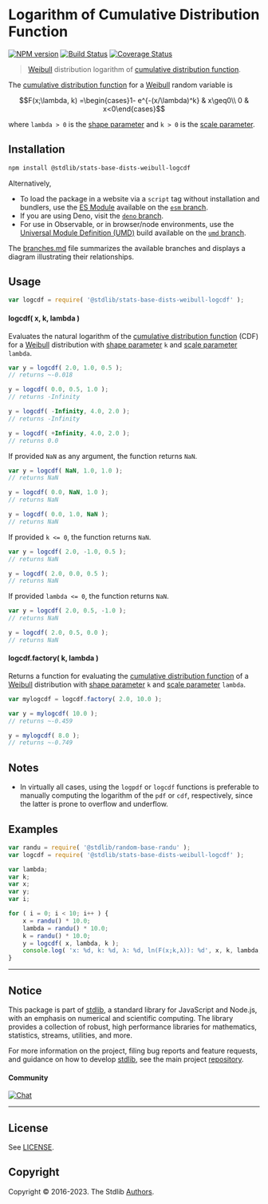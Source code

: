 <!--

@license Apache-2.0

Copyright (c) 2018 The Stdlib Authors.

Licensed under the Apache License, Version 2.0 (the "License");
you may not use this file except in compliance with the License.
You may obtain a copy of the License at

   http://www.apache.org/licenses/LICENSE-2.0

Unless required by applicable law or agreed to in writing, software
distributed under the License is distributed on an "AS IS" BASIS,
WITHOUT WARRANTIES OR CONDITIONS OF ANY KIND, either express or implied.
See the License for the specific language governing permissions and
limitations under the License.

-->

# Logarithm of Cumulative Distribution Function

[![NPM version][npm-image]][npm-url] [![Build Status][test-image]][test-url] [![Coverage Status][coverage-image]][coverage-url] <!-- [![dependencies][dependencies-image]][dependencies-url] -->

> [Weibull][weibull-distribution] distribution logarithm of [cumulative distribution function][cdf].

<section class="intro">

The [cumulative distribution function][cdf] for a [Weibull][weibull-distribution] random variable is

<!-- <equation class="equation" label="eq:weibull_cdf" align="center" raw="F(x;\lambda, k) =\begin{cases}1- e^{-(x/\lambda)^k} & x\geq0\\ 0 & x<0\end{cases}" alt="Cumulative distribution function for a Weibull distribution."> -->

```math
F(x;\lambda, k) =\begin{cases}1- e^{-(x/\lambda)^k} & x\geq0\\ 0 & x<0\end{cases}
```

<!-- <div class="equation" align="center" data-raw-text="F(x;\lambda, k) =\begin{cases}1- e^{-(x/\lambda)^k} &amp; x\geq0\\ 0 &amp; x&lt;0\end{cases}" data-equation="eq:weibull_cdf">
    <img src="https://cdn.jsdelivr.net/gh/stdlib-js/stdlib@e2f64e6ec3d2c31743d067b73ccd26699c52be67/lib/node_modules/@stdlib/stats/base/dists/weibull/logcdf/docs/img/equation_weibull_cdf.svg" alt="Cumulative distribution function for a Weibull distribution.">
    <br>
</div> -->

<!-- </equation> -->

where `lambda > 0` is the [shape parameter][shape] and `k > 0` is the [scale parameter][scale].

</section>

<!-- /.intro -->

<section class="installation">

## Installation

```bash
npm install @stdlib/stats-base-dists-weibull-logcdf
```

Alternatively,

-   To load the package in a website via a `script` tag without installation and bundlers, use the [ES Module][es-module] available on the [`esm` branch][esm-url].
-   If you are using Deno, visit the [`deno` branch][deno-url].
-   For use in Observable, or in browser/node environments, use the [Universal Module Definition (UMD)][umd] build available on the [`umd` branch][umd-url].

The [branches.md][branches-url] file summarizes the available branches and displays a diagram illustrating their relationships.

</section>

<section class="usage">

## Usage

```javascript
var logcdf = require( '@stdlib/stats-base-dists-weibull-logcdf' );
```

#### logcdf( x, k, lambda )

Evaluates the natural logarithm of the [cumulative distribution function][cdf] (CDF) for a [Weibull][weibull-distribution] distribution with [shape parameter][shape] `k` and [scale parameter][scale] `lambda`.

```javascript
var y = logcdf( 2.0, 1.0, 0.5 );
// returns ~-0.018

y = logcdf( 0.0, 0.5, 1.0 );
// returns -Infinity

y = logcdf( -Infinity, 4.0, 2.0 );
// returns -Infinity

y = logcdf( +Infinity, 4.0, 2.0 );
// returns 0.0
```

If provided `NaN` as any argument, the function returns `NaN`.

```javascript
var y = logcdf( NaN, 1.0, 1.0 );
// returns NaN

y = logcdf( 0.0, NaN, 1.0 );
// returns NaN

y = logcdf( 0.0, 1.0, NaN );
// returns NaN
```

If provided `k <= 0`, the function returns `NaN`.

```javascript
var y = logcdf( 2.0, -1.0, 0.5 );
// returns NaN

y = logcdf( 2.0, 0.0, 0.5 );
// returns NaN
```

If provided `lambda <= 0`, the function returns `NaN`.

```javascript
var y = logcdf( 2.0, 0.5, -1.0 );
// returns NaN

y = logcdf( 2.0, 0.5, 0.0 );
// returns NaN
```

#### logcdf.factory( k, lambda )

Returns a function for evaluating the [cumulative distribution function][cdf] of a [Weibull][weibull-distribution] distribution with [shape parameter][shape] `k` and [scale parameter][scale] `lambda`. 

```javascript
var mylogcdf = logcdf.factory( 2.0, 10.0 );

var y = mylogcdf( 10.0 );
// returns ~-0.459

y = mylogcdf( 8.0 );
// returns ~-0.749
```

</section>

<!-- /.usage -->

<section class="notes">

## Notes

-   In virtually all cases, using the `logpdf` or `logcdf` functions is preferable to manually computing the logarithm of the `pdf` or `cdf`, respectively, since the latter is prone to overflow and underflow.

</section>

<!-- /.notes -->

<section class="examples">

## Examples

<!-- eslint no-undef: "error" -->

```javascript
var randu = require( '@stdlib/random-base-randu' );
var logcdf = require( '@stdlib/stats-base-dists-weibull-logcdf' );

var lambda;
var k;
var x;
var y;
var i;

for ( i = 0; i < 10; i++ ) {
    x = randu() * 10.0;
    lambda = randu() * 10.0;
    k = randu() * 10.0;
    y = logcdf( x, lambda, k );
    console.log( 'x: %d, k: %d, λ: %d, ln(F(x;k,λ)): %d', x, k, lambda, y );
}
```

</section>

<!-- /.examples -->

<!-- Section for related `stdlib` packages. Do not manually edit this section, as it is automatically populated. -->

<section class="related">

</section>

<!-- /.related -->

<!-- Section for all links. Make sure to keep an empty line after the `section` element and another before the `/section` close. -->


<section class="main-repo" >

* * *

## Notice

This package is part of [stdlib][stdlib], a standard library for JavaScript and Node.js, with an emphasis on numerical and scientific computing. The library provides a collection of robust, high performance libraries for mathematics, statistics, streams, utilities, and more.

For more information on the project, filing bug reports and feature requests, and guidance on how to develop [stdlib][stdlib], see the main project [repository][stdlib].

#### Community

[![Chat][chat-image]][chat-url]

---

## License

See [LICENSE][stdlib-license].


## Copyright

Copyright &copy; 2016-2023. The Stdlib [Authors][stdlib-authors].

</section>

<!-- /.stdlib -->

<!-- Section for all links. Make sure to keep an empty line after the `section` element and another before the `/section` close. -->

<section class="links">

[npm-image]: http://img.shields.io/npm/v/@stdlib/stats-base-dists-weibull-logcdf.svg
[npm-url]: https://npmjs.org/package/@stdlib/stats-base-dists-weibull-logcdf

[test-image]: https://github.com/stdlib-js/stats-base-dists-weibull-logcdf/actions/workflows/test.yml/badge.svg?branch=main
[test-url]: https://github.com/stdlib-js/stats-base-dists-weibull-logcdf/actions/workflows/test.yml?query=branch:main

[coverage-image]: https://img.shields.io/codecov/c/github/stdlib-js/stats-base-dists-weibull-logcdf/main.svg
[coverage-url]: https://codecov.io/github/stdlib-js/stats-base-dists-weibull-logcdf?branch=main

<!--

[dependencies-image]: https://img.shields.io/david/stdlib-js/stats-base-dists-weibull-logcdf.svg
[dependencies-url]: https://david-dm.org/stdlib-js/stats-base-dists-weibull-logcdf/main

-->

[chat-image]: https://img.shields.io/gitter/room/stdlib-js/stdlib.svg
[chat-url]: https://app.gitter.im/#/room/#stdlib-js_stdlib:gitter.im

[stdlib]: https://github.com/stdlib-js/stdlib

[stdlib-authors]: https://github.com/stdlib-js/stdlib/graphs/contributors

[umd]: https://github.com/umdjs/umd
[es-module]: https://developer.mozilla.org/en-US/docs/Web/JavaScript/Guide/Modules

[deno-url]: https://github.com/stdlib-js/stats-base-dists-weibull-logcdf/tree/deno
[umd-url]: https://github.com/stdlib-js/stats-base-dists-weibull-logcdf/tree/umd
[esm-url]: https://github.com/stdlib-js/stats-base-dists-weibull-logcdf/tree/esm
[branches-url]: https://github.com/stdlib-js/stats-base-dists-weibull-logcdf/blob/main/branches.md

[stdlib-license]: https://raw.githubusercontent.com/stdlib-js/stats-base-dists-weibull-logcdf/main/LICENSE

[cdf]: https://en.wikipedia.org/wiki/Cumulative_distribution_function

[weibull-distribution]: https://en.wikipedia.org/wiki/Weibull_distribution

[shape]: https://en.wikipedia.org/wiki/Shape_parameter

[scale]: https://en.wikipedia.org/wiki/Scale_parameter

</section>

<!-- /.links -->
